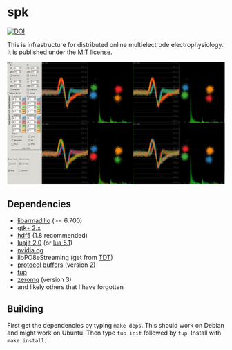# spk

[![DOI](https://zenodo.org/badge/DOI/10.5281/zenodo.801891.svg)](https://doi.org/10.5281/zenodo.801891)

This is infrastructure for distributed online multielectrode
electrophysiology. It is published under the [MIT license][mit].

![spk screenshot](https://raw.githubusercontent.com/joeyo/spk/master/etc/spk.png)

## Dependencies

* [libarmadillo][arma] (>= 6.700)
* [gtk+ 2.x][gtk]
* [hdf5][h5] (1.8 recommended)
* [luajit 2.0][luajit] (or [lua 5.1][lua])
* [nvidia cg][cg]
* libPO8eStreaming (get from [TDT])
* [protocol buffers][protobuf] (version 2)
* [tup]
* [zeromq][zmq] (version 3)
* and likely others that I have forgotten

## Building

First get the dependencies by typing `make deps`.
This should work on Debian and might work on Ubuntu.
Then type `tup init` followed by `tup`.
Install with `make install`.

[myopen]: http://github.com/tlh24/myopen/
[arma]: http://arma.sourceforge.net/
[cg]: https://developer.nvidia.com/cg-toolkit
[gtk]: http://www.gtk.org/
[h5]: https://www.hdfgroup.org/HDF5/
[lua]: https://www.lua.org/
[luajit]: http://luajit.org/
[mit]: https://opensource.org/licenses/MIT
[protobuf]: https://developers.google.com/protocol-buffers/
[tup]: http://gittup.org/tup/
[TDT]: http://www.tdt.com/
[zmq]: http://zeromq.org/
